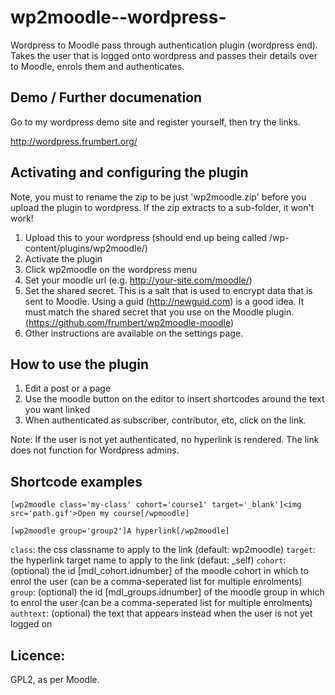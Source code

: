 wp2moodle--wordpress-
=====================

Wordpress to Moodle pass through authentication plugin (wordpress end). Takes the user that is logged onto wordpress and passes their details over to Moodle, enrols them and authenticates.

Demo / Further documenation
---------------------------
Go to my wordpress demo site and register yourself, then try the links.

http://wordpress.frumbert.org/


Activating and configuring the plugin
-------------------------------
Note, you must to rename the zip to be just 'wp2moodle.zip' before you upload the plugin to wordpress. If the zip extracts to a sub-folder, it won't work!

1. Upload this to your wordpress (should end up being called /wp-content/plugins/wp2moodle/)
2. Activate the plugin
3. Click wp2moodle on the wordpress menu
4. Set your moodle url (e.g. http://your-site.com/moodle/)
5. Set the shared secret. This is a salt that is used to encrypt data that is sent to Moodle. Using a guid (http://newguid.com) is a good idea. It must match the shared secret that you use on the Moodle plugin. (https://github.com/frumbert/wp2moodle-moodle)
6. Other instructions are available on the settings page.

How to use the plugin
------------------
1. Edit a post or a page
2. Use the moodle button on the editor to insert shortcodes around the text you want linked
3. When authenticated as subscriber, contributor, etc, click on the link.

Note: If the user is not yet authenticated, no hyperlink is rendered. The link does not function for Wordpress admins.

Shortcode examples
------------------

`[wp2moodle class='my-class' cohort='course1' target='_blank']<img src='path.gif'>Open my course[/wpmoodle]`

`[wp2moodle group='group2']A hyperlink[/wp2moodle]`

`class`: the css classname to apply to the link (default: wp2moodle)
`target`: the hyperlink target name to apply to the link (defaut: _self)
`cohort`: (optional) the id [mdl_cohort.idnumber] of the moodle cohort in which to enrol the user (can be a comma-seperated list for multiple enrolments)
`group`: (optional) the id [mdl_groups.idnumber] of the moodle group in which to enrol the user (can be a comma-seperated list for multiple enrolments)
`authtext`: (optional) the text that appears instead when the user is not yet logged on

Licence:
--------
GPL2, as per Moodle.
